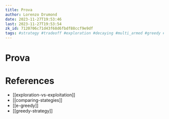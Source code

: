 ```yaml
---
title: Prova
author: Lorenzo Drumond
date: 2023-11-27T19:53:46
last: 2023-11-27T19:53:54
zk_id: 7120706c71d43f68d6fbdf88ccf9e9df
tags: #strategy #tradeoff #exploration #decaying #multi_armed #greedy #initialization #statistics #bandits #math #exploitation #medium #regret
---
```



# Prova

# References
- [[exploration-vs-exploitation]]
- [[comparing-stategies]]
- [[e-greedy]]
- [[greedy-strategy]]
